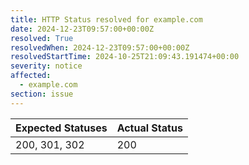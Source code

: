 ```yaml
---
title: HTTP Status resolved for example.com
date: 2024-12-23T09:57:00+00:00Z
resolved: True
resolvedWhen: 2024-12-23T09:57:00+00:00Z
resolvedStartTime: 2024-10-25T21:09:43.191474+00:00
severity: notice
affected:
  - example.com
section: issue
---
```


| Expected Statuses | Actual Status  |
|-------------------|----------------|
| 200, 301, 302 | 200 |
